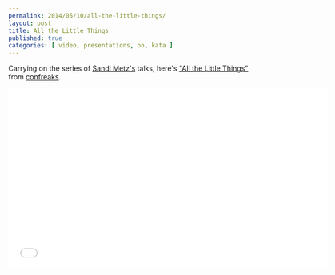 ```yaml
---
permalink: 2014/05/10/all-the-little-things/
layout: post
title: All the Little Things
published: true
categories: [ video, presentations, oo, kata ]
---
```


Carrying on the series of [Sandi Metz's](http://twitter.com/sandimetz/) talks, here's
["All the Little Things"](http://www.confreaks.com/videos/3358-railsconf-all-the-little-things) 
from [confreaks](http://www.confreaks.com/).

<iframe width="640" height="360" src="//www.youtube.com/embed/8bZh5LMaSmE?feature=player_embedded" frameborder="0" allowfullscreen></iframe>

